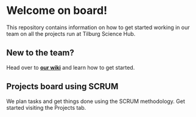 # Welcome on board!

This repository contains information on how to get started working in our team on all the projects run at Tilburg Science Hub.

## New to the team?

Head over to **[our wiki](https://github.com/tilburgsciencehub/onboard/wiki/RA-Onboarding)** and learn how to get started.

## Projects board using SCRUM

We plan tasks and get things done using the SCRUM methodology. Get started visiting the Projects tab.
